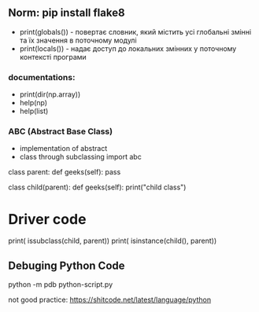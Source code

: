 ## Norm: pip install flake8

- print(globals()) -  повертає словник, який містить усі глобальні змінні та їх значення в поточному модулі
- print(locals()) - надає доступ до локальних змінних у поточному контексті програми


### documentations:
- print(dir(np.array))
- help(np)
- help(list)

### ABC (Abstract Base Class)
- implementation of abstract
- class through subclassing
import abc

class parent:
    def geeks(self):
        pass

class child(parent):
    def geeks(self):
        print("child class")
# Driver code
print( issubclass(child, parent))
print( isinstance(child(), parent))

## Debuging Python Code

python -m pdb python-script.py

not good practice: https://shitcode.net/latest/language/python
